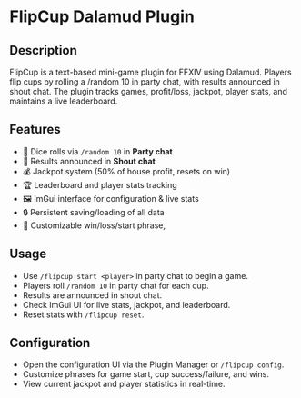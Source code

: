 # FlipCup Dalamud Plugin


## Description
FlipCup is a text-based mini-game plugin for FFXIV using Dalamud. Players flip cups by rolling a /random 10 in party chat, with results announced in shout chat. The plugin tracks games, profit/loss, jackpot, player stats, and maintains a live leaderboard.


## Features
- 🎲 Dice rolls via `/random 10` in **Party chat**
- 📢 Results announced in **Shout chat**
- 💰 Jackpot system (50% of house profit, resets on win)
- 🏆 Leaderboard and player stats tracking
- 🖼️ ImGui interface for configuration & live stats
- 🔒 Persistent saving/loading of all data
- 🔧 Customizable win/loss/start phrase,


## Usage
- Use `/flipcup start <player>` in party chat to begin a game.
- Players roll `/random 10` in party chat for each cup.
- Results are announced in shout chat.
- Check ImGui UI for live stats, jackpot, and leaderboard.
- Reset stats with `/flipcup reset`.


## Configuration
- Open the configuration UI via the Plugin Manager or `/flipcup config`.
- Customize phrases for game start, cup success/failure, and wins.
- View current jackpot and player statistics in real-time.
